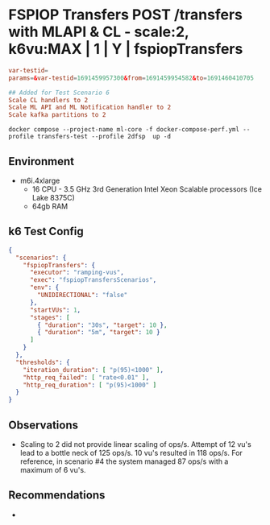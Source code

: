 # FSPIOP Transfers POST /transfers with MLAPI & CL - scale:2, k6vu:MAX | 1 | Y | fspiopTransfers

```conf
var-testid=
params=&var-testid=1691459957300&from=1691459954582&to=1691460410705

## Added for Test Scenario 6
Scale CL handlers to 2
Scale ML API and ML Notification handler to 2
Scale kafka partitions to 2
```

```
docker compose --project-name ml-core -f docker-compose-perf.yml --profile transfers-test --profile 2dfsp  up -d
```

## Environment

- m6i.4xlarge
  - 16 CPU - 3.5 GHz 3rd Generation Intel Xeon Scalable processors (Ice Lake 8375C)
  - 64gb RAM

## k6 Test Config

```json
{
  "scenarios": {
    "fspiopTransfers": {
      "executor": "ramping-vus",
      "exec": "fspiopTransfersScenarios",
      "env": {
        "UNIDIRECTIONAL": "false"
      },
      "startVUs": 1,
      "stages": [
        { "duration": "30s", "target": 10 },
        { "duration": "5m", "target": 10 }
      ]
    }
  },
  "thresholds": {
    "iteration_duration": [ "p(95)<1000" ],
    "http_req_failed": [ "rate<0.01" ],
    "http_req_duration": [ "p(95)<1000" ]
  }
}
```

## Observations

- Scaling to 2 did not provide linear scaling of ops/s. Attempt of 12 vu's lead to a bottle neck of 125 ops/s.
  10 vu's resulted in 118 ops/s. For reference, in scenario #4 the system managed 87 ops/s with a maximum of 6 vu's.

## Recommendations

-
